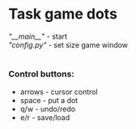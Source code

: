 # Task game dots
*"\_\_main__"* - start  
*"config.py"* - set size game window
#
### Control buttons:
* arrows - cursor control
* space - put a dot
* q/w - undo/redo
* e/r - save/load